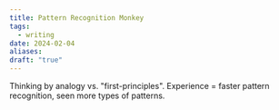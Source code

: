 ```yaml
---
title: Pattern Recognition Monkey
tags:
  - writing
date: 2024-02-04
aliases: 
draft: "true"
---
```

Thinking by analogy vs. "first-principles".
Experience = faster pattern recognition, seen more types of patterns.